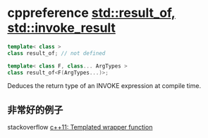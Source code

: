 # cppreference [std::result_of, std::invoke_result](https://en.cppreference.com/w/cpp/types/result_of)

```c++
template< class >
class result_of; // not defined

template< class F, class... ArgTypes >
class result_of<F(ArgTypes...)>;
```



Deduces the return type of an INVOKE expression at compile time.



## 非常好的例子

stackoverflow [c++11: Templated wrapper function](https://stackoverflow.com/questions/25495448/c11-templated-wrapper-function)

